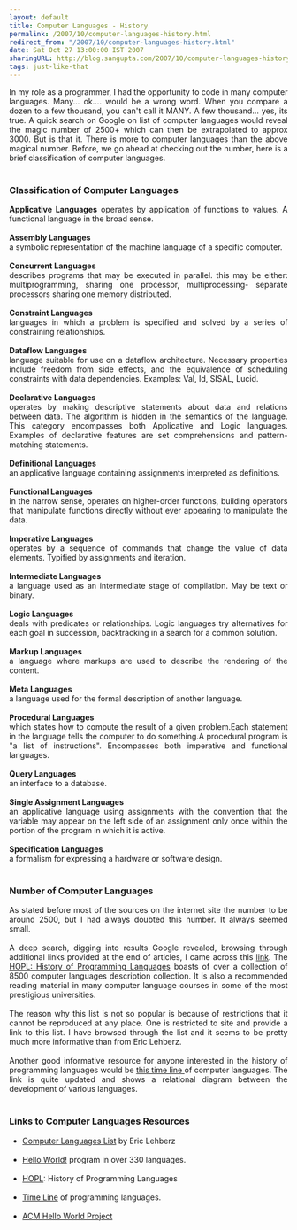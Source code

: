 ```yaml
---
layout: default
title: Computer Languages - History
permalink: /2007/10/computer-languages-history.html
redirect_from: "/2007/10/computer-languages-history.html"
date: Sat Oct 27 13:00:00 IST 2007
sharingURL: http://blog.sangupta.com/2007/10/computer-languages-history.html
tags: just-like-that
---
```

<div align="justify">
    In my role as a programmer, I had the opportunity to code in many computer languages. Many... ok.... would be a wrong word. When you compare a dozen to a few thousand, you can't call it MANY. A few thousand... yes, its true. A quick search on Google on list of computer languages would reveal the magic number of 2500+ which can then be extrapolated to approx 3000. But is that it. There is more to computer languages than the above magical number. Before, we go ahead at checking out the number, here is a brief classification of computer languages.
    <br>
    <br>
    <h3>Classification of Computer Languages</h3>
    <b>Applicative Languages</b> operates by application of functions to values. A functional language in the broad sense.
    <br>
    <br>
    <b>Assembly Languages</b>
    <br>a symbolic representation of the machine language of a specific computer.
    <br>
    <br>
    <b>Concurrent Languages</b>
    <br>describes programs that may be executed in parallel. this may be either: multiprogramming, sharing one processor, multiprocessing- separate processors sharing one memory distributed.
    <br>
    <br>
    <b>Constraint Languages</b>
    <br>languages in which a problem is specified and solved by a series of constraining relationships.
    <br>
    <br>
    <b>Dataflow Languages</b>
    <br>language suitable for use on a dataflow architecture. Necessary properties include freedom from side effects, and the equivalence of scheduling constraints with data dependencies. Examples: Val, Id, SISAL, Lucid.
    <br>
    <br>
    <b>Declarative Languages</b>
    <br>operates by making descriptive statements about data and relations between data. The algorithm is hidden in the semantics of the language. This category encompasses both Applicative and Logic languages. Examples of declarative features are set comprehensions and pattern-matching statements.
    <br>
    <br>
    <b>Definitional Languages</b>
    <br>an applicative language containing assignments interpreted as definitions.
    <br>
    <br>
    <b>Functional Languages</b>
    <br>in the narrow sense, operates on higher-order functions, building operators that manipulate functions directly without ever appearing to manipulate the data.
    <br>
    <br>
    <b>Imperative Languages</b>
    <br>operates by a sequence of commands that change the value of data elements. Typified by assignments and iteration.
    <br>
    <br>
    <b>Intermediate Languages</b>
    <br>a language used as an intermediate stage of compilation. May be text or binary.
    <br>
    <br>
    <b>Logic Languages</b>
    <br>deals with predicates or relationships. Logic languages try alternatives for each goal in succession, backtracking in a search for a common solution.
    <br>
    <br>
    <b>Markup Languages</b>
    <br>a language where markups are used to describe the rendering of the content.
    <br>
    <br>
    <b>Meta Languages</b>
    <br>a language used for the formal description of another language.
    <br>
    <br>
    <b>Procedural Languages</b>
    <br>which states how to compute the result of a given problem.Each statement in the language tells the computer to do something.A procedural program is "a list of instructions". Encompasses both imperative and functional languages.
    <br>
    <br>
    <b>Query Languages</b>
    <br>an interface to a database.
    <br>
    <br>
    <b>Single Assignment Languages</b>
    <br>an applicative language using assignments with the convention that the variable may appear on the left side of an assignment only once within the portion of the program in which it is active.
    <br>
    <br>
    <b>Specification Languages</b>
    <br>a formalism for expressing a hardware or software design.
    <br>
    <br>
    <h3>Number of Computer Languages</h3>As stated before most of the sources on the internet site the number to be around 2500, but I had always doubted this number. It always seemed small. 
    <br>
    <br>A deep search, digging into results Google revealed, browsing through additional links provided at the end of articles, I came across this 
    <a href="http://hopl.murdoch.edu.au/" title="HOPL: History of Programming Languages">link</a>. The 
    <a href="http://hopl.murdoch.edu.au/" title="HOPL: History of Programming Languages">HOPL: History of Programming Languages</a> boasts of over a collection of 8500 computer languages description collection. It is also a recommended reading material in many computer language courses in some of the most prestigious universities.
    <br>
    <br>The reason why this list is not so popular is because of restrictions that it cannot be reproduced at any place. One is restricted to site and provide a link to this list. I have browsed through the list and it seems to be pretty much more informative than from Eric Lehberz.
    <br>
    <br>Another good informative resource for anyone interested in the history of programming languages would be 
    <a href="http://www.levenez.com/lang/history.html" title="Computer Languages History Timeline">this time line </a>of computer languages. The link is quite updated and shows a relational diagram between the development of various languages.
    <br>
    <br>
    <h3>Links to Computer Languages Resources</h3>
    <ul>
        <li><a href="http://www.hypernews.org/HyperNews/get/computing/lang-list.html" title="Computer Languages List by Eric Lehberz">Computer Languages List</a> by Eric Lehberz</li>
        <br>
        <li><a href="http://www.roesler-ac.de/wolfram/hello.htm" title="Hello World in 338 languages">Hello World!</a> program in over 330 languages.</li>
        <br>
        <li><a href="http://hopl.murdoch.edu.au/" title="HOPL: History of Programming Languages">HOPL</a>: History of Programming Languages</li>
        <br>
        <li><a href="http://www.levenez.com/lang/history.html" title="Computer Languages History Timeline">Time Line</a> of programming languages.</li>
        <br>
        <li><a href="http://www2.latech.edu/~acm/HelloWorld.shtml" title="ACM Hello World! Project">ACM Hello World Project</a></li>
        <br>
    </ul>
    <br>
</div>
